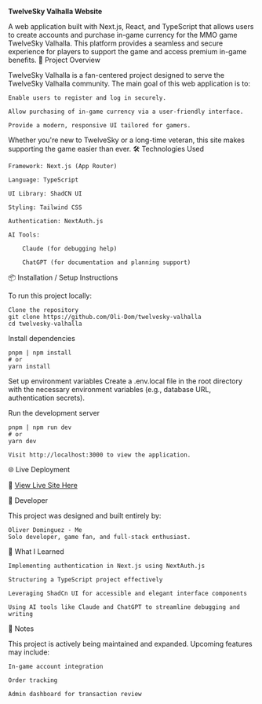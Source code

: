 **TwelveSky Valhalla Website**

A web application built with Next.js, React, and TypeScript that allows users to create accounts and purchase in-game currency for the MMO game TwelveSky Valhalla. This platform provides a seamless and secure experience for players to support the game and access premium in-game benefits.
🚀 Project Overview

TwelveSky Valhalla is a fan-centered project designed to serve the TwelveSky Valhalla community. The main goal of this web application is to:

    Enable users to register and log in securely.

    Allow purchasing of in-game currency via a user-friendly interface.

    Provide a modern, responsive UI tailored for gamers.

Whether you're new to TwelveSky or a long-time veteran, this site makes supporting the game easier than ever.
🛠️ Technologies Used

    Framework: Next.js (App Router)

    Language: TypeScript

    UI Library: ShadCN UI

    Styling: Tailwind CSS

    Authentication: NextAuth.js

    AI Tools:

        Claude (for debugging help)

        ChatGPT (for documentation and planning support)

📦 Installation / Setup Instructions

To run this project locally:

    Clone the repository
    git clone https://github.com/Oli-Dom/twelvesky-valhalla
    cd twelvesky-valhalla


Install dependencies

    pnpm | npm install
    # or
    yarn install

Set up environment variables
Create a .env.local file in the root directory with the necessary environment variables (e.g., database URL, authentication secrets).

Run the development server

    pnpm | npm run dev
    # or
    yarn dev

    Visit http://localhost:3000 to view the application.

🌐 Live Deployment

🔗 [View Live Site Here](https://www.valhallasky.org/)

👤 Developer

This project was designed and built entirely by:

    Oliver Dominguez - Me
    Solo developer, game fan, and full-stack enthusiast.

🧠 What I Learned

    Implementing authentication in Next.js using NextAuth.js

    Structuring a TypeScript project effectively

    Leveraging ShadCn UI for accessible and elegant interface components

    Using AI tools like Claude and ChatGPT to streamline debugging and writing

📝 Notes

This project is actively being maintained and expanded. Upcoming features may include:

    In-game account integration

    Order tracking

    Admin dashboard for transaction review
